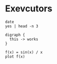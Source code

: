 # Exevcutors

```@bash
date
yes | head -n 3
```

```@dot
digraph {
  this -> works
}
```

```@gnuplot
f(x) = sin(x) / x
plot f(x)
```
